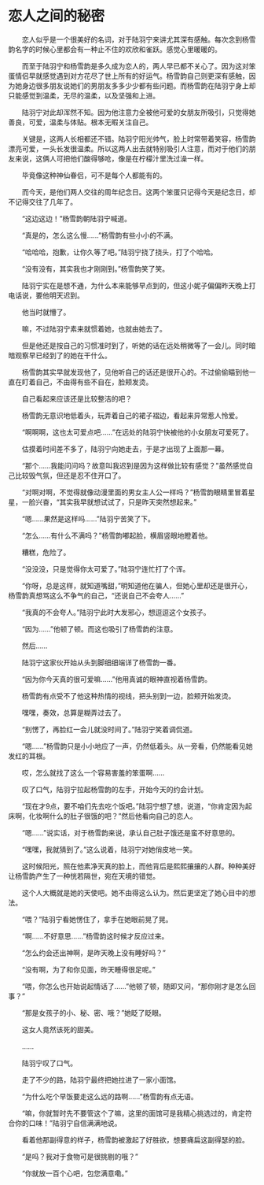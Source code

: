 # 恋人之间的秘密

　　恋人似乎是一个很美好的名词，对于陆羽宁来讲尤其深有感触。每次念到杨雪韵名字的时候心里都会有一种止不住的欢欣和雀跃。感觉心里暖暖的。

　　而至于陆羽宁和杨雪韵是多久成为恋人的，两人早已都不关心了。因为这对笨蛋情侣早就感觉遇到对方花尽了世上所有的好运气。杨雪韵自己则更深有感触，因为她身边很多朋友说她们的男朋友多多少少都有些问题。而杨雪韵在陆羽宁身上却只能感觉到温柔，无尽的温柔，以及坚强和上进。

　　陆羽宁对此却浑然不知。因为他注意力全被他可爱的女朋友所吸引，只觉得她善良，可爱，温柔与体贴。根本无暇关注自己。

　　关键是，这两人长相都还不错。陆羽宁阳光帅气，脸上时常带着笑容，杨雪韵漂亮可爱，一头长发很温柔。所以这两人出去就特别吸引人注意，而对于他们的朋友来说，这俩人可把他们酸得够呛，像是在柠檬汁里洗过澡一样。

　　毕竟像这种神仙眷侣，可不是每个人都能有的。



　　而今天，是他们两人交往的周年纪念日。这两个笨蛋只记得今天是纪念日，却不记得交往了几年了。

　　“这边这边！”杨雪韵朝陆羽宁喊道。

　　“真是的，怎么这么慢……”杨雪韵有些小小的不满。

　　“哈哈哈，抱歉，让你久等了吧。”陆羽宁挠了挠头，打了个哈哈。

　　“没有没有，其实我也才刚刚到。”杨雪韵笑了笑。

　　陆羽宁实在是想不通，为什么本来能够早点到的，但这小妮子偏偏昨天晚上打电话说，要他明天迟到。

　　他当时就懵了。

　　嘛，不过陆羽宁素来就惯着她，也就由她去了。

　　但是他还是按自己的习惯准时到了，听她的话在远处稍微等了一会儿。同时暗暗观察早已经到了的她在干什么。

　　杨雪韵其实早就发现他了，见他听自己的话还是很开心的。不过偷偷瞄到他一直在盯着自己，不由得有些不自在，脸颊发烫。

　　自己看起来应该还是比较整洁的吧？

　　杨雪韵无意识地低着头，玩弄着自己的裙子褶边，看起来异常惹人怜爱。

　　“啊啊啊，这也太可爱点吧……”在远处的陆羽宁快被他的小女朋友可爱死了。

　　估摸着时间差不多了，陆羽宁向她走去，于是才出现了上面那一幕。



　　“那个……我能问问吗？故意叫我迟到是因为这样做比较有感觉？”虽然感觉自己比较毁气氛，但还是忍不住开口了。

　　“对啊对啊，不觉得就像动漫里面的男女主人公一样吗？”杨雪韵眼睛里冒着星星，一脸兴奋，“其实我早就想试试了，只是昨天突然想起来。”

　　“嗯……果然是这样吗……”陆羽宁苦笑了下。

　　“怎么……有什么不满吗？”杨雪韵嘟起脸，横眉竖眼地瞪着他。

　　糟糕，危险了。

　　“没没没，只是觉得你太可爱了。”陆羽宁连忙打了个诨。

　　“你呀，总是这样，就知道嘴甜，”明知道他在骗人，但她心里却还是很开心，杨雪韵真想骂这么不争气的自己，“还说自己不会夸人……”

　　“我真的不会夸人。”陆羽宁此时大发邪心，想逗逗这个女孩子。

　　“因为……”他顿了顿。而这也吸引了杨雪韵的注意。

　　然后……

　　陆羽宁这家伙开始从头到脚细细端详了杨雪韵一番。

　　“因为你今天真的很可爱嘛……”他用真诚的眼神直视着杨雪韵。

　　杨雪韵有点受不了他这种热情的视线，把头别到一边，脸颊开始发烫。

　　嘿嘿，奏效，总算是糊弄过去了。

　　“别愣了，再脸红一会儿就没时间了。”陆羽宁笑着调侃道。

　　“嗯……”杨雪韵只是小小地应了一声，仍然低着头。从一旁看，仍然能看见她发红的耳根。

　　哎，怎么就找了这么一个容易害羞的笨蛋啊……

　　叹了口气，陆羽宁拉起杨雪韵的左手，开始今天的约会计划。



　　“现在才9点，要不咱们先去吃个饭吧。”陆羽宁想了想，说道，“你肯定因为起床啊，化妆啊什么的肚子很饿的吧？”然后他看向自己的恋人。

　　“嗯……”说实话，对于杨雪韵来说，承认自己肚子饿还是蛮不好意思的。

　　“嘿嘿，我就猜到了。”这么说着，陆羽宁对她俏皮地一笑。

　　这时候阳光，照在他素净天真的脸上，而他背后是熙熙攘攘的人群。种种美好让杨雪韵产生了一种恍若隔世，宛在天境的错觉。

　　这个人大概就是她的天使吧。她不由得这么认为。然后更坚定了她心目中的想法。

　　“喂？”陆羽宁看她愣住了，拿手在她眼前晃了晃。

　　“啊……不好意思……”杨雪韵这时候才反应过来。

　　“怎么约会还出神啊，是昨天晚上没有睡好吗？”

　　“没有啊，为了和你见面，昨天睡得很足呢。”

　　“喂，你怎么也开始说起情话了……”他顿了顿，随即又问，“那你刚才是怎么回事？”

　　“那是女孩子的小、秘、密、哦？”她眨了眨眼。

　　这女人竟然该死的甜美。

　　……

　　陆羽宁叹了口气。



　　走了不少的路，陆羽宁最终把她拉进了一家小面馆。

　　“为什么吃个早饭要走这么远的路啊……”杨雪韵有点无语。

　　“嘛，你就暂时先不要管这个了嘛，这里的面馆可是我精心挑选过的，肯定符合你的口味！”陆羽宁自信满满地说。

　　看着他那副得意的样子，杨雪韵被激起了好胜欲，想要痛扁这副得瑟的脸。

　　“是吗？我对于食物可是很挑剔的哦？”

　　“你就放一百个心吧，包您满意嘞。”

